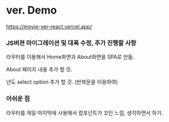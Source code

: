 # ver. Demo

https://movie-ver-react.vercel.app/

### JS버젼 마이그레이션 및 대폭 수정, 추가 진행할 사항

라우터를 이용해서 Home화면과 About화면을 SPA로 만듦.

About 페이지 내용 추가 할 것.

년도 select option 추가 할 것. (반복문을 이용하여)

### 아쉬운 점
라우터를 제일 마지막에 사용해서 컴포넌트가 꼬인 느낌, 생각하면서 하기.